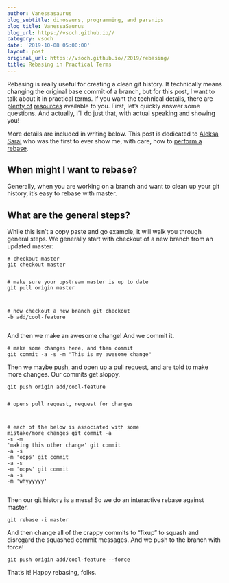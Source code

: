 ```yaml
---
author: Vanessasaurus
blog_subtitle: dinosaurs, programming, and parsnips
blog_title: VanessaSaurus
blog_url: https://vsoch.github.io//
category: vsoch
date: '2019-10-08 05:00:00'
layout: post
original_url: https://vsoch.github.io//2019/rebasing/
title: Rebasing in Practical Terms
---
```


<p>Rebasing is really useful for creating a clean git history. It technically means
changing the original base commit of a branch, but for this post, I want to talk
about it in practical terms. If you want the technical details, there are
<a href="https://seesparkbox.com/foundry/to_squash_or_not_to_squash" target="_blank">plenty of</a> 
<a href="https://blog.carbonfive.com/2017/08/28/always-squash-and-rebase-your-git-commits/" target="_blank">resources</a> available to you. First, let’s quickly answer some questions. And actually, I’ll do just that, with actual speaking
and showing you!</p>



<p>More details are included in writing below. This post is dedicated to <a href="http://cyphar.com" target="_blank">Aleksa Sarai</a> who was the first to ever show me, with care, how to <a href="https://asciinema.org/a/Cfl6HLqYxpcUfRbBli6SbF5Gg" target="_blank">perform a rebase</a>.</p>

<h2 id="when-might-i-want-to-rebase">When might I want to rebase?</h2>

<p>Generally, when you are working on a branch and want to clean up your git history,
it’s easy to rebase with master.</p>

<h2 id="what-are-the-general-steps">What are the general steps?</h2>

<p>While this isn’t a copy paste and go example, it will walk you through general steps.
We generally start with checkout of a new branch from an updated master:</p>

<div class="language-bash highlighter-rouge"><div class="highlight"><pre class="highlight"><code><span class="c"># checkout master</span>
git checkout master

<span class="c"># make sure your upstream master is up to date</span>
git pull origin master

<span class="c"># now checkout a new branch</span>
git checkout <span class="nt">-b</span> add/cool-feature
</code></pre></div></div>

<p>And then we make an awesome change! And we commit it.</p>

<div class="language-bash highlighter-rouge"><div class="highlight"><pre class="highlight"><code><span class="c"># make some changes here, and then commit</span>
git commit <span class="nt">-a</span> <span class="nt">-s</span> <span class="nt">-m</span> <span class="s2">"This is my awesome change"</span>
</code></pre></div></div>

<p>Then we maybe push, and open up a pull request, and are told to make more changes.
Our commits get sloppy.</p>

<div class="language-bash highlighter-rouge"><div class="highlight"><pre class="highlight"><code>git push origin add/cool-feature

<span class="c"># opens pull request, request for changes</span>

<span class="c"># each of the below is associated with some mistake/more changes</span>
git commit <span class="nt">-a</span> <span class="nt">-s</span> <span class="nt">-m</span> <span class="s1">'making this other change'</span>
git commit <span class="nt">-a</span> <span class="nt">-s</span> <span class="nt">-m</span> <span class="s1">'oops'</span>
git commit <span class="nt">-a</span> <span class="nt">-s</span> <span class="nt">-m</span> <span class="s1">'oops'</span>
git commit <span class="nt">-a</span> <span class="nt">-s</span> <span class="nt">-m</span> <span class="s1">'whyyyyyy'</span>
</code></pre></div></div>

<p>Then our git history is a mess! So we do an interactive rebase against master.</p>

<div class="language-bash highlighter-rouge"><div class="highlight"><pre class="highlight"><code>git rebase <span class="nt">-i</span> master
</code></pre></div></div>

<p>And then change all of the crappy commits to “fixup” to squash and disregard the
squashed commit messages. And we push to the branch with force!</p>

<div class="language-bash highlighter-rouge"><div class="highlight"><pre class="highlight"><code>git push origin add/cool-feature <span class="nt">--force</span>
</code></pre></div></div>

<p>That’s it! Happy rebasing, folks.</p>